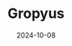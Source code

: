 ---  
layout: startup_page  
title: "Gropyus"  
id: "gropyus.com"  
permalink: "/gropyusgropyus.com10082024/"  
website: "https://www.gropyus.com/"  
funding_round: "Equity"  
funding_amount: "€100M"  
investors: "Semapa, Practical Venture Capital"  
about: "Gropyus is a construction startup that prefabricates buildings using robotic tools, significantly reducing construction time and labor costs. The company focuses on sustainable, smart homes with embedded technology for building management and tracking, offering tenants a range of integrated services. Its prefabricated approach allows for faster construction and precise cost accounting, making it particularly relevant for large-scale projects and reconstruction efforts."  
markets: "Construction Technology, Robotics, Prefabricated Housing"  
hq: "Vienna, Vienna, Austria"  
founded_year: "2019"  
linkedin: "https://www.linkedin.com/company/gropyus"  
twitter: ""  
instagram: ""  
facebook: ""  
crunchbase: "https://www.crunchbase.com/organization/gropyus"  
pitchbook: "https://pitchbook.com/profiles/company/437650-57"  

date_display: "08-Oct-2024"  
date: "2024-10-08"

# SEO Optimization  
meta_title: "Gropyus - Equity Funding (€100M)"  
meta_description: "Gropyus, Gropyus is a construction startup that prefabricates buildings using robotic tools, significantly reducing construction time and labor costs. The comp..."  
meta_keywords: "Gropyus, Construction Technology, Robotics, Prefabricated Housing, Equity funding"  
canonical_url: "https://startup.projectstartups.com/gropyusgropyus.com10082024/"  
---